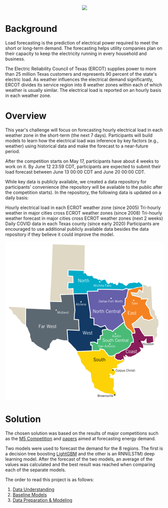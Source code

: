 <p align="center">
  <img src="https://www.thedatalab.com/wp-content/uploads/2018/01/WiDS-datathon.png" />
</p>

# Background
Load forecasting is the prediction of electrical power required to meet the short or long-term demand. The forecasting helps utility companies plan on their capacity to keep the electricity running in every household and business.

The Electric Reliability Council of Texas (ERCOT) supplies power to more than 25 million Texas customers and represents 90 percent of the state's electric load. As weather influences the electrical demand significantly, ERCOT divides its service region into 8 weather zones within each of which weather is usually similar. The electrical load is reported on an hourly basis in each weather zone.

# Overview
This year's challenge will focus on forecasting hourly electrical load in each weather zone in the short-term (the next 7 days). Participants will build models to learn how the electrical load was inference by key factors (e.g., weather) using historical data and make the forecast to a near-future period.

After the competition starts on May 17, participants have about 4 weeks to work on it. By June 12 23:59 CDT, participants are expected to submit their load forecast between June 13 00:00 CDT and June 20 00:00 CDT.

While key data is publicly available, we created a data repository for participants' convenience (the repository will be available to the public after the competition starts). In the repository, the following data is updated on a daily basis:

Hourly electrical load in each ECROT weather zone (since 2005)
Tri-hourly weather in major cities cross ECROT weather zones (since 2008)
Tri-hourly weather forecast in major cities cross ECROT weather zones (next 2 weeks)
Daily COVID data in each Texas county (since early 2020)
Participants are encouraged to use additional publicly available data besides the data repository if they believe it could improve the model.

![alt text](https://github.com/JohnnyNovaes/TimeSeries_WidsCompetition/blob/main/data/ercotWeatherZoneMap.png?raw=true)

# Solution

The chosen solution was based on the results of major competitions such as the [M5 Competition](https://mofc.unic.ac.cy/m5-competition/) and [papers](/docs) aimed at forecasting energy demand.

Two models were used to forecast the demand for the 8 regions. The first is a decision tree boosting [LightGBM](https://lightgbm.readthedocs.io/en/latest/) and the other is an RNN(LSTM) deep learning model. After the forecast of the two models, an average of the values was calculated and the best result was reached when comparing each of the separate models.

The order to read this project is as follows:

1. [Data Understanding](/Data%20Understanding.ipynb)
2. [Baseline Models](/Baseline%20Models.ipynb)
3. [Data Preparation & Modeling](/Data%20Preparaion%20%26%20Modeling.ipynb)


